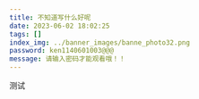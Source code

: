 ```yaml
---
title: 不知道写什么好呢
date: 2023-06-02 18:02:25
tags: []
index_img: ../banner_images/banne_photo32.png
password: ken1140601003@@@
message: 请输入密码才能观看哦！！
---
```


测试



